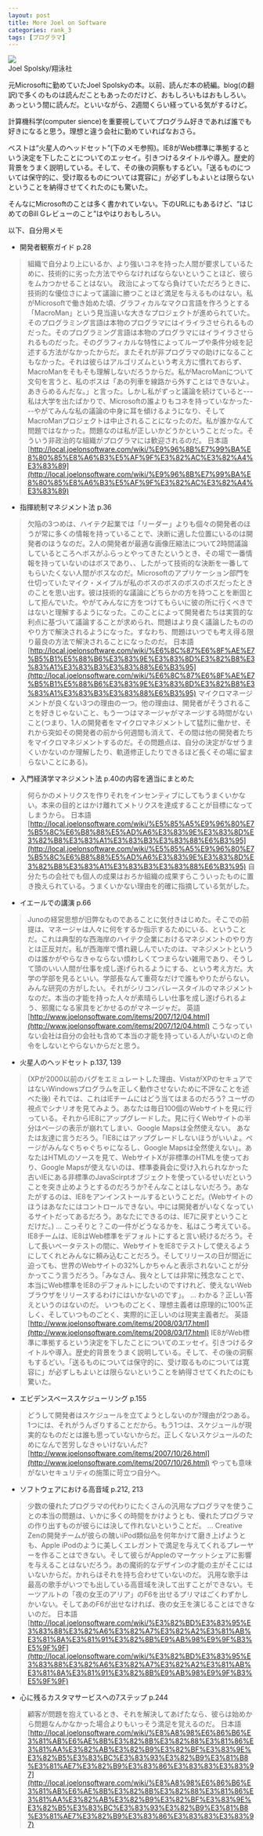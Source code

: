 ```yaml
---
layout: post
title: More Joel on Software
categories: rank_3
tags: [プログラマ]
---
```



<div class="book"><div class="book_image"><a href="http://www.amazon.co.jp/dp/4798118923"><img src="/images/more_joel_on_software.jpg"></a></div><div class="book_info">Joel Spolsky/翔泳社</div><div class="clear"></div></div>

元Microsoftに勤めていたJoel Spolskyの本。以前、読んだ本の続編。blog(の翻訳)で多くのものは読んだこともあったのだけど、おもしろいもはおもしろい。あっという間に読んだ。といいながら、2週間くらい経っている気がするけど。 

計算機科学(computer sience)を重要視していてプログラム好きであれば誰でも好きになると思う。理想と違う会社に勤めていればなおさら。 

ベストは“火星人のヘッドセット”(下のメモ参照)。IE8がWeb標準に準拠するという決定を下したことについてのエッセイ。引きつけるタイトルや導入。歴史的背景をうまく説明している。そして、その後の洞察もするどい。「送るものについては保守的に、受け取るものについては寛容に」が必ずしもよいとは限らないということを納得させてくれたのにも驚いた。 

そんなにMicrosoftのことは多く書かれていない。下のURLにもあるけど、“はじめてのBill Gレビューのこと”はやはりおもしろい。 

以下、自分用メモ<!--more--> 

* 開発者観察ガイド p.28 

> 組織で自分より上にいるか、より強いコネを持った人間が要求しているために、技術的に劣った方法でやらなければならないということほど、彼らをムカつかせることはない。 
政治によってなら負けていただろうときに、技術的な優位さによって議論に勝つことほど満足を与えるものはない。私がMicrosoftで働き始めた頃、グラフィカルなマクロ言語を作ろうとする「MacroMan」という見当違いな大きなプロジェクトが進められていた。そのプログラミング言語は本物のプログラマにはイライラさせられるものだった。そのプログラミング言語は本物のプログラマにはイライラさせられるものだった。そのグラフィカルな特性によってループや条件分岐を記述する方法がなかったからだ。またそれが非プログラマの助けになることもなかった。それは彼らはアルゴリズムという考え方に慣れておらず、MacroManをそもそも理解しないだろうからだ。私がMacroManについて文句を言うと、私のボスは「あの列車を線路から外すことはできないよ。あきらめるんだな。」と言った。しかし私がずっと議論を続けていると---私は大学を出たばかりで、Microsoftの誰よりもコネを持っていなかった---やがてみんな私の議論の中身に耳を傾けるようになり、そしてMacroManプロジェクトは中止されることになったのだ。私が誰かなんて問題ではなかった。問題なのは私が正しいかどうかということだった。そういう非政治的な組織がプログラマには歓迎されるのだ。 
日本語 [http://local.joelonsoftware.com/wiki/%E9%96%8B%E7%99%BA%E8%80%85%E8%A6%B3%E5%AF%9F%E3%82%AC%E3%82%A4%E3%83%89](http://local.joelonsoftware.com/wiki/%E9%96%8B%E7%99%BA%E8%80%85%E8%A6%B3%E5%AF%9F%E3%82%AC%E3%82%A4%E3%83%89) 

* 指揮統制マネジメント法 p.36 

> 欠陥の3つめは、ハイテク起業では「リーダー」よりも個々の開発者のほうが常に多くの情報を持っていることで、決断に適した位置にいるのは開発者のほうなのだ。2人の開発者が最適な画像圧縮法について2時間議論しているところへボスがふらっとやってきたというとき、その場で一番情報を持っていないのはボスであり、、したがって技術的な決断を一番してもらいたくない人間がボスなのだ。Microsoftのアプリケーション部門を仕切っていたマイク・メイプルが私のボスのボスのボスのボスだったときのことを思い出す。彼は技術的な議論にどちらかの方を持つことを断固として拒んでいた。やがてみんなに方をつけてもらいに彼の所に行くべきではないと理解するようになった。このことによって開発者たちは実質的な利点に基づいて議論することが求められ、問題はより良く議論したもののやり方で解決されるようになった。すなわち、問題はいつでも考え得る限り最良の方法で解決されることになったのだ。 
日本語 [http://local.joelonsoftware.com/wiki/%E6%8C%87%E6%8F%AE%E7%B5%B1%E5%88%B6%E3%83%9E%E3%83%8D%E3%82%B8%E3%83%A1%E3%83%B3%E3%83%88%E6%B3%95](http://local.joelonsoftware.com/wiki/%E6%8C%87%E6%8F%AE%E7%B5%B1%E5%88%B6%E3%83%9E%E3%83%8D%E3%82%B8%E3%83%A1%E3%83%B3%E3%83%88%E6%B3%95) 
マイクロマネージメントが良くない3つの理由の一つ。他の理由は、開発者がそうされることを好きじゃないこと、もう一つはマネージャがマネージする時間がないこと(つまり、1人の開発者をマイクロマネジメントして猛烈に働かせ、それから突如その開発者の前から何週間も消えて、その間は他の開発者たちをマイクロマネジメントするのだ。その問題点は、自分の決定がなぜうまくいかないのか理解したり、軌道修正したりできるほど長くその場に留まらないことにある)。 

* 入門経済学マネジメント法 p.40の内容を適当にまとめた 

> 何らかのメトリクスを作りそれをインセンティブにしてもうまくいかない。本来の目的とはかけ離れてメトリクスを達成することが目標になってしまうから。 
日本語 [http://local.joelonsoftware.com/wiki/%E5%85%A5%E9%96%80%E7%B5%8C%E6%B8%88%E5%AD%A6%E3%83%9E%E3%83%8D%E3%82%B8%E3%83%A1%E3%83%B3%E3%83%88%E6%B3%95](http://local.joelonsoftware.com/wiki/%E5%85%A5%E9%96%80%E7%B5%8C%E6%B8%88%E5%AD%A6%E3%83%9E%E3%83%8D%E3%82%B8%E3%83%A1%E3%83%B3%E3%83%88%E6%B3%95) 
自分たちの会社でも個人の成果はおろか組織の成果すらこういったものに置き換えられている。うまくいかない理由を的確に指摘している気がした。 

* イエールでの講演 p.66 

> Junoの経営思想が旧弊なものであることに気付きはじめた。そこでの前提は、マネージャは人々に何をするか指示するためにいる、ということだ。これは典型的な西海岸のハイテク企業におけるマネジメントのやり方とは正反対だ。私が西海岸で慣れ親しんでいたのは、マネジメントというのは誰かがやらなきゃならない煩わしくてつまらない雑用であり、そうして頭のいい人間が仕事を成し遂げられるようにする、という考え方だ。大学の学部を見るといい。学部長なんて重荷なだけで誰もやりたがらない。みんな研究の方がしたい。それがシリコンバレースタイルのマネジメントなのだ。本当の才能を持った人々が素晴らしい仕事を成し遂げられるよう、邪魔になる家具をどかせるのがマネージャだ。 
英語 [http://www.joelonsoftware.com/items/2007/12/04.html](http://www.joelonsoftware.com/items/2007/12/04.html) 
こうなっていない会社は自分の会社も含めて本当の才能を持っている人がいないのと命令をしないとやらないからだと思う。 

* 火星人のヘッドセット p.137, 139 

> (XPが2000以前のバグをエミュレートした理由、VistaがXPのセキュアではないWindowsプログラムを正しく動作させないために不評なことを述べた後) 
それでは、これはIEチームにはどう当てはまるのだろう? 
ユーザの視点でシナリオを見てみよう。あなたは毎日100個のWebサイトを見に行っている。それからIE8にアップグレードした。見に行くWebサイトの半分はページの表示が崩れてしまい、Google Mapsは全然使えない。 
あなたは友達に言うだろう。「IE8にはアップグレードしないほうがいいよ。ページがみんなぐちゃぐちゃになるし、Google Mapsは全然使えない」。あなたはHTMLのソースを見て、WebサイトXが非標準のHTMLを使っており、Google Mapsが使えないのは、標準委員会に受け入れられなかった古いIEにある非標準のJavaScirptオブジェクトを使っているせいだということを突き止めようとするのだろうか?そんなことはしないだろう。あなたがするのは、IE8をアンインストールするということだ。(Webサイトのほうはあなたにはコントロールできない。中には開発者がいなくなっているサイトだってあるだろう。あなたにできるのは、IE7に戻すということだけだ。) 
...
こっそりと？この一件がどうなるかを、私はこう考えている。IE8チームは、IE8はWeb標準をデフォルトにすると言い続けるだろう。そして長いベータテストの間に、WebサイトをIE8でテストして使えるようにしてくれとみんなに頼み込むことだろう。そしてリリースの日が間近に迫っても、世界のWebサイトの32%しかちゃんと表示されないことが分かってこう言うだろう。「みなさん、我々としては非常に残念なことで、本当にWeb標準をIE8のデフォルトにしたいのですけれど、使えないWebブラウザをリリースするわけにはいかないのです」。 
 ... 
わかる？正しい答えというのはないのだ。 
いつものごとく、理想主義者は原理的に100%正しく、そしていつものごとく、実際的に正しいのは現実主義者だ。 
英語 [http://www.joelonsoftware.com/items/2008/03/17.html](http://www.joelonsoftware.com/items/2008/03/17.html) 
IE8がWeb標準に準拠するという決定を下したことについてのエッセイ。引きつけるタイトルや導入。歴史的背景をうまく説明している。そして、その後の洞察もするどい。「送るものについては保守的に、受け取るものについては寛容に」が必ずしもよいとは限らないということを納得させてくれたのにも驚いた。 

* エビデンスベーススケジューリング p.155 

> どうして開発者はスケジュールを立てようとしないのか?理由が2つある。1つには、それがうんざりすることだから。もう1つは、スケジュールが現実的なものだとは誰も思っていないからだ。正しくないスケジュールのためになんで苦労しなきゃいけないんだ? 
[http://www.joelonsoftware.com/items/2007/10/26.html](http://www.joelonsoftware.com/items/2007/10/26.html) 
やっても意味がないセキュリティの施策に苛立つ自分へ。 

* ソフトウェアにおける高音域 p.212, 213 

> 少数の優れたプログラマの代わりにたくさんの汎用なプログラマを使うことの本当の問題は、いかに多くの時間をかけようとも、優れたプログラマの作り出すものが彼らには決して作れないということだ。 
 ... 
Creative Zenの開発チームが彼らの醜いiPod類似品を何年かけて磨き上げようとも、Apple iPodのように美しくエレガントで満足を与えてくれるプレーヤーを作ることはできない。そして彼らがAppleのマーケットシェアに影響を与えることはないだろう。あの魔術的なデザインの才能の主がそこにはいないからだ。かれらはそれを持ち合わせていないのだ。 
汎用な歌手は最高の歌手がいつでも出している高音域を決して出すことができない。モーツアルトの「夜の女王のアリア」のF6を出せるプリマはごくわずかしかいない。そしてあのF6が出せなければ、夜の女王を演じることはできないのだ。 
日本語 [http://local.joelonsoftware.com/wiki/%E3%82%BD%E3%83%95%E3%83%88%E3%82%A6%E3%82%A7%E3%82%A2%E3%81%AB%E3%81%8A%E3%81%91%E3%82%8B%E9%AB%98%E9%9F%B3%E5%9F%9F](http://local.joelonsoftware.com/wiki/%E3%82%BD%E3%83%95%E3%83%88%E3%82%A6%E3%82%A7%E3%82%A2%E3%81%AB%E3%81%8A%E3%81%91%E3%82%8B%E9%AB%98%E9%9F%B3%E5%9F%9F) 

* 心に残るカスタマサービスへの7ステップ p.244 

> 顧客が問題を抱えているとき、それを解決してあげたなら、彼らは始めから問題なんかなかった場合よりもいっそう満足を覚えるのだ。 
日本語 [http://local.joelonsoftware.com/wiki/%E8%A8%98%E6%86%B6%E3%81%AB%E6%AE%8B%E3%82%8B%E3%82%88%E3%81%86%E3%81%AA%E3%82%AB%E3%82%B9%E3%82%BF%E3%83%9E%E3%82%B5%E3%83%BC%E3%83%93%E3%82%B9%E3%81%B8%E3%81%AE7%E3%82%B9%E3%83%86%E3%83%83%E3%83%97](http://local.joelonsoftware.com/wiki/%E8%A8%98%E6%86%B6%E3%81%AB%E6%AE%8B%E3%82%8B%E3%82%88%E3%81%86%E3%81%AA%E3%82%AB%E3%82%B9%E3%82%BF%E3%83%9E%E3%82%B5%E3%83%BC%E3%83%93%E3%82%B9%E3%81%B8%E3%81%AE7%E3%82%B9%E3%83%86%E3%83%83%E3%83%97) 
